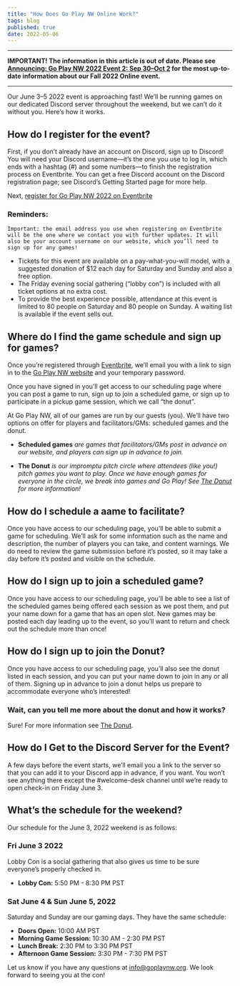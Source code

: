 ```yaml
---
title: "How Does Go Play NW Online Work?"
tags: blog
published: true
date: 2022-05-06
---
```


---
**IMPORTANT! The information in this article is out of date. Please see [Announcing: Go Play NW 2022 Event 2: Sep 30–Oct 2](/blog/2022-08-20/) for the most up-to-date information about our Fall 2022 Online event.**

---

Our June 3–5 2022 event is approaching fast! We’ll be running games on our dedicated Discord server throughout the weekend, but we can’t do it without you. Here’s how it works.

## How do I register for the event?
First, if you don’t already have an account on Discord, sign up to Discord! You will need your Discord username—it’s the one you use to log in, which ends with a hashtag (#) and some numbers—to finish the registration process on Eventbrite. You can get a free Discord account on the Discord registration page; see Discord’s Getting Started page for more help.

Next, [register for Go Play NW 2022 on Eventbrite](https://www.eventbrite.com/e/go-play-nw-2022-event-1-june-tickets-310843319737)

### Reminders:
```
Important: the email address you use when registering on Eventbrite will be the one where we contact you with further updates. It will also be your account username on our website, which you’ll need to sign up for any games!
```
* Tickets for this event are available on a pay-what-you-will model, with a suggested donation of $12 each day for Saturday and Sunday and also a free option.
* The Friday evening social gathering (“lobby con”) is included with all ticket options at no extra cost.
* To provide the best experience possible, attendance at this event is limited to 80 people on Saturday and 80 people on Sunday. A waiting list is available if the event sells out.

## Where do I find the game schedule and sign up for games?
Once you’re registered through [Eventbrite](https://www.eventbrite.com/e/go-play-nw-2022-event-1-june-tickets-310843319737), we’ll email you with a link to sign in to the [Go Play NW website](/) and your temporary password.

Once you have signed in you’ll get access to our scheduling page where you can post a game to run, sign up to join a scheduled game, or sign up to participate in a pickup game session, which we call “the donut”.

At Go Play NW, all of our games are run by our guests (you). We’ll have two options on offer for players and facilitators/GMs: scheduled games and the donut.

* **Scheduled games** _are games that facilitators/GMs post in advance on our website, and players can sign up in advance to join._

* **The Donut** _is our impromptu pitch circle where attendees (like you!) pitch games you want to play. Once we have enough games for everyone in the circle, we break into games and Go Play! See [The Donut](/the-donut) for more information!_

## How do I schedule a aame to facilitate?
Once you have access to our scheduling page, you’ll be able to submit a game for scheduling. We’ll ask for some information such as the name and description, the number of players you can take, and content warnings. We do need to review the game submission before it’s posted, so it may take a day before it’s posted and visible on the schedule.

## How do I sign up to join a scheduled game?
Once you have access to our scheduling page, you’ll be able to see a list of the scheduled games being offered each session as we post them, and put your name down for a game that has an open slot. New games may be posted each day leading up to the event, so you’ll want to return and check out the schedule more than once!

## How do I sign up to join the Donut?
Once you have access to our scheduling page, you’ll also see the donut listed in each session, and you can put your name down to join in any or all of them. Signing up in advance to join a donut helps us prepare to accommodate everyone who’s interested!

### Wait, can you tell me more about the donut and how it works?
Sure! For more information see [The Donut](/the-donut).

## How do I Get to the Discord Server for the Event?
A few days before the event starts, we’ll email you a link to the server so that you can add it to your Discord app in advance, if you want. You won’t see anything there except the #welcome-desk channel until we’re ready to open check-in on Friday June 3.

## What’s the schedule for the weekend?
Our schedule for the June 3, 2022 weekend is as follows:

### Fri June 3 2022
 Lobby Con is a social gathering that also gives us time to be sure everyone’s properly checked in.

* **Lobby Con:** 5:50 PM - 8:30 PM PST

### Sat June 4 & Sun June 5, 2022
Saturday and Sunday are our gaming days. They have the same schedule:

* **Doors Open:** 10:00 AM PST
* **Morning Game Session:** 10:30 AM - 2:30 PM PST
* **Lunch Break:** 2:30 PM to 3:30 PM PST
* **Afternoon Game Session:** 3:30 PM - 7:30 PM PST

Let us know if you have any questions at info@goplaynw.org. We look forward to seeing you at the con!
